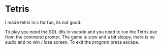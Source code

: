 # Tetris
I made tetris in c for fun, its not good.

To play you need the SDL dlls in vscode and you need to run the Tetris.exe from the command prompt.
The game is slow and a bit sloppy, there is no audio and no win / lose screen.
To exit the program press escape.